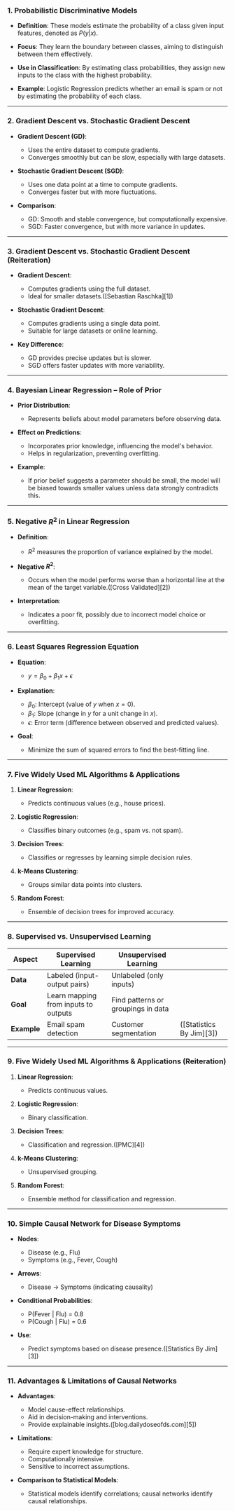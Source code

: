 ### 1. **Probabilistic Discriminative Models**

* **Definition**: These models estimate the probability of a class given input features, denoted as $P(y|x)$.

* **Focus**: They learn the boundary between classes, aiming to distinguish between them effectively.

* **Use in Classification**: By estimating class probabilities, they assign new inputs to the class with the highest probability.

* **Example**: Logistic Regression predicts whether an email is spam or not by estimating the probability of each class.

---

### 2. **Gradient Descent vs. Stochastic Gradient Descent**

* **Gradient Descent (GD)**:

  * Uses the entire dataset to compute gradients.
  * Converges smoothly but can be slow, especially with large datasets.

* **Stochastic Gradient Descent (SGD)**:

  * Uses one data point at a time to compute gradients.
  * Converges faster but with more fluctuations.

* **Comparison**:

  * GD: Smooth and stable convergence, but computationally expensive.
  * SGD: Faster convergence, but with more variance in updates.

---

### 3. **Gradient Descent vs. Stochastic Gradient Descent (Reiteration)**

* **Gradient Descent**:

  * Computes gradients using the full dataset.
  * Ideal for smaller datasets.([Sebastian Raschka][1])

* **Stochastic Gradient Descent**:

  * Computes gradients using a single data point.
  * Suitable for large datasets or online learning.

* **Key Difference**:

  * GD provides precise updates but is slower.
  * SGD offers faster updates with more variability.

---

### 4. **Bayesian Linear Regression – Role of Prior**

* **Prior Distribution**:

  * Represents beliefs about model parameters before observing data.

* **Effect on Predictions**:

  * Incorporates prior knowledge, influencing the model's behavior.
  * Helps in regularization, preventing overfitting.

* **Example**:

  * If prior belief suggests a parameter should be small, the model will be biased towards smaller values unless data strongly contradicts this.

---

### 5. **Negative $R^2$ in Linear Regression**

* **Definition**:

  * $R^2$ measures the proportion of variance explained by the model.

* **Negative $R^2$**:

  * Occurs when the model performs worse than a horizontal line at the mean of the target variable.([Cross Validated][2])

* **Interpretation**:

  * Indicates a poor fit, possibly due to incorrect model choice or overfitting.

---

### 6. **Least Squares Regression Equation**

* **Equation**:

  * $y = \beta_0 + \beta_1 x + \epsilon$

* **Explanation**:

  * $\beta_0$: Intercept (value of $y$ when $x = 0$).
  * $\beta_1$: Slope (change in $y$ for a unit change in $x$).
  * $\epsilon$: Error term (difference between observed and predicted values).

* **Goal**:

  * Minimize the sum of squared errors to find the best-fitting line.

---

### 7. **Five Widely Used ML Algorithms & Applications**

1. **Linear Regression**:

   * Predicts continuous values (e.g., house prices).

2. **Logistic Regression**:

   * Classifies binary outcomes (e.g., spam vs. not spam).

3. **Decision Trees**:

   * Classifies or regresses by learning simple decision rules.

4. **k-Means Clustering**:

   * Groups similar data points into clusters.

5. **Random Forest**:

   * Ensemble of decision trees for improved accuracy.

---

### 8. **Supervised vs. Unsupervised Learning**

| Aspect      | Supervised Learning                  | Unsupervised Learning              |                          |
| ----------- | ------------------------------------ | ---------------------------------- | ------------------------ |
| **Data**    | Labeled (input-output pairs)         | Unlabeled (only inputs)            |                          |
| **Goal**    | Learn mapping from inputs to outputs | Find patterns or groupings in data |                          |
| **Example** | Email spam detection                 | Customer segmentation              | ([Statistics By Jim][3]) |

---

### 9. **Five Widely Used ML Algorithms & Applications (Reiteration)**

1. **Linear Regression**:

   * Predicts continuous values.

2. **Logistic Regression**:

   * Binary classification.

3. **Decision Trees**:

   * Classification and regression.([PMC][4])

4. **k-Means Clustering**:

   * Unsupervised grouping.

5. **Random Forest**:

   * Ensemble method for classification and regression.

---

### 10. **Simple Causal Network for Disease Symptoms**

* **Nodes**:

  * Disease (e.g., Flu)
  * Symptoms (e.g., Fever, Cough)

* **Arrows**:

  * Disease → Symptoms (indicating causality)

* **Conditional Probabilities**:

  * P(Fever | Flu) = 0.8
  * P(Cough | Flu) = 0.6

* **Use**:

  * Predict symptoms based on disease presence.([Statistics By Jim][3])

---

### 11. **Advantages & Limitations of Causal Networks**

* **Advantages**:

  * Model cause-effect relationships.
  * Aid in decision-making and interventions.
  * Provide explainable insights.([blog.dailydoseofds.com][5])

* **Limitations**:

  * Require expert knowledge for structure.
  * Computationally intensive.
  * Sensitive to incorrect assumptions.

* **Comparison to Statistical Models**:

  * Statistical models identify correlations; causal networks identify causal relationships.
